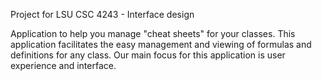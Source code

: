 Project for LSU CSC 4243 - Interface design

Application to help you manage "cheat sheets" for your classes.
This application facilitates the easy management and viewing of formulas and definitions for any class.
Our main focus for this application is user experience and interface.